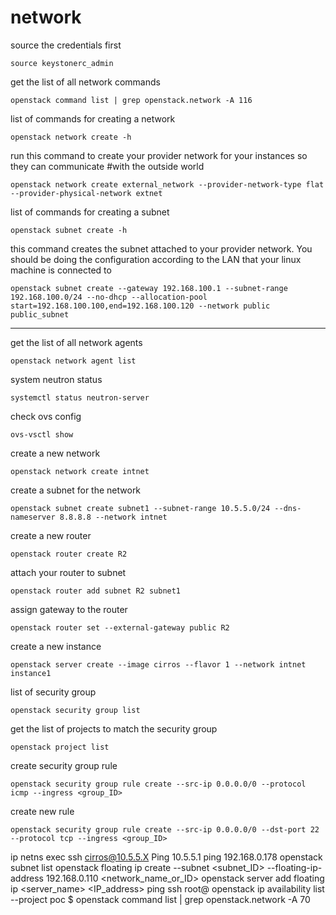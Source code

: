 # network

source the credentials first
```
source keystonerc_admin
```

get the list of all network commands 
```
openstack command list | grep openstack.network -A 116
```

list of commands for creating a network
```
openstack network create -h
```

run this command to create your provider network for your instances so they can communicate #with the outside world
```
openstack network create external_network --provider-network-type flat --provider-physical-network extnet
```

list of commands for creating a subnet
```
openstack subnet create -h
```

this command creates the subnet attached to your provider network. You should be doing the configuration according to the LAN that your linux machine is connected to
```
openstack subnet create --gateway 192.168.100.1 --subnet-range 192.168.100.0/24 --no-dhcp --allocation-pool start=192.168.100.100,end=192.168.100.120 --network public public_subnet
```
---

get the list of all network agents
```
openstack network agent list
```

system neutron status
```
systemctl status neutron-server
```

check ovs config
```
ovs-vsctl show
```

create a new network
```
openstack network create intnet
```

create a subnet for the network
```
openstack subnet create subnet1 --subnet-range 10.5.5.0/24 --dns-nameserver 8.8.8.8 --network intnet
```

<!-- get the list of available namespace
```
ip netns
ip netns exec <namespace> ping 10.5.5.2
ip netns exec <namespace> ip address show
ovs-vsctl show

``` -->

create a new router
```
openstack router create R2
```

attach your router to subnet
```
openstack router add subnet R2 subnet1
```

assign gateway to the router
```
openstack router set --external-gateway public R2
```


<!-- ovs-vsctl show
ip netns
ip nets exec <namespace> ip a show
ip nets exec <namespace> ping 5.5.5.1
neutron router-gateway-set R2 external_network
Openstack network list -->


create a new instance
```
openstack server create --image cirros --flavor 1 --network intnet instance1
```

list of security group
```
openstack security group list
```

get the list of projects to match the security group
```
openstack project list
```

create security group rule
```
openstack security group rule create --src-ip 0.0.0.0/0 --protocol icmp --ingress <group_ID>
```

create new rule
```
openstack security group rule create --src-ip 0.0.0.0/0 --dst-port 22 --protocol tcp --ingress <group_ID>
```




ip netns exec <namespace> ssh cirros@10.5.5.X
Ping 10.5.5.1
ping 192.168.0.178
openstack subnet list
openstack floating ip create --subnet <subnet_ID> --floating-ip-address 192.168.0.110 <network_name_or_ID>
openstack server add floating ip <server_name> <IP_address>
ping <floating ip>
ssh root@<floating ip>
openstack ip availability list --project poc
$ openstack command list | grep openstack.network -A 70